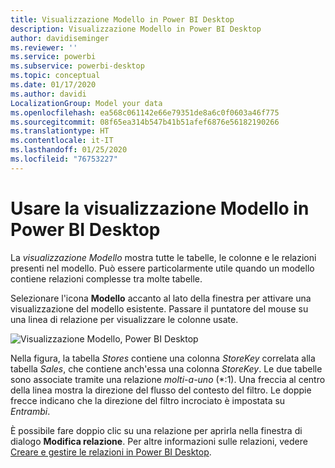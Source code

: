 ```yaml
---
title: Visualizzazione Modello in Power BI Desktop
description: Visualizzazione Modello in Power BI Desktop
author: davidiseminger
ms.reviewer: ''
ms.service: powerbi
ms.subservice: powerbi-desktop
ms.topic: conceptual
ms.date: 01/17/2020
ms.author: davidi
LocalizationGroup: Model your data
ms.openlocfilehash: ea568c061142e66e79351de8a6c0f0603a46f775
ms.sourcegitcommit: 08f65ea314b547b41b51afef6876e56182190266
ms.translationtype: HT
ms.contentlocale: it-IT
ms.lasthandoff: 01/25/2020
ms.locfileid: "76753227"
---
```

# <a name="work-with-model-view-in-power-bi-desktop"></a>Usare la visualizzazione Modello in Power BI Desktop

La *visualizzazione Modello* mostra tutte le tabelle, le colonne e le relazioni presenti nel modello. Può essere particolarmente utile quando un modello contiene relazioni complesse tra molte tabelle.

Selezionare l'icona **Modello** accanto al lato della finestra per attivare una visualizzazione del modello esistente. Passare il puntatore del mouse su una linea di relazione per visualizzare le colonne usate.

![Visualizzazione Modello, Power BI Desktop](media/desktop-relationship-view/model-view-full-screen.png)

Nella figura, la tabella *Stores* contiene una colonna *StoreKey* correlata alla tabella *Sales*, che contiene anch'essa una colonna *StoreKey*. Le due tabelle sono associate tramite una relazione *molti-a-uno* (\*:1). Una freccia al centro della linea mostra la direzione del flusso del contesto del filtro. Le doppie frecce indicano che la direzione del filtro incrociato è impostata su *Entrambi*.

È possibile fare doppio clic su una relazione per aprirla nella finestra di dialogo **Modifica relazione**. Per altre informazioni sulle relazioni, vedere [Creare e gestire le relazioni in Power BI Desktop](desktop-create-and-manage-relationships.md).
